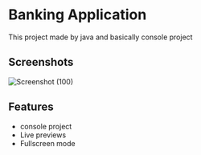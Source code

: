 
# Banking Application

This project made by java and basically console project 

## Screenshots
![Screenshot (100)](https://user-images.githubusercontent.com/110123115/234505970-1eca57ca-97de-4642-93d7-20b808a0435f.png)





## Features

- console project
- Live previews
- Fullscreen mode


